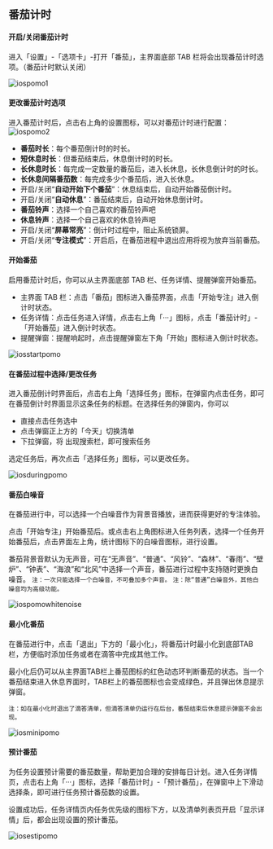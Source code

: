 ## 番茄计时

#### 开启/关闭番茄计时

进入「设置」-「选项卡」-打开「番茄」，主界面底部 TAB 栏将会出现番茄计时选项。（番茄计时默认关闭）

![iospomo1](../images/ios/pomo/enablepomo.png)

#### 更改番茄计时选项

进入番茄计时后，点击右上角的设置图标，可以对番茄计时进行配置：
![iospomo2](../images/ios/pomo/pomosettings.png)


* **番茄时长**：每个番茄倒计时的时长。
* **短休息时长**：但番茄结束后，休息倒计时的时长。
* **长休息时长**：每完成一定数量的番茄后，进入长休息，长休息倒计时的时长。
* **长休息间隔番茄数**：每完成多少个番茄后，进入长休息。
* 开启/关闭“**自动开始下个番茄**”：休息结束后，自动开始番茄倒计时。
* 开启/关闭“**自动休息**”：番茄结束后，自动开始休息倒计时。
* **番茄铃声**：选择一个自己喜欢的番茄铃声吧
* **休息铃声**：选择一个自己喜欢的休息铃声吧
* 开启/关闭“**屏幕常亮**”：倒计时过程中，阻止系统锁屏。
* 开启/关闭“**专注模式**”：开启后，在番茄进程中退出应用将视为放弃当前番茄。


#### 开始番茄

启用番茄计时后，你可以从主界面底部 TAB 栏、任务详情、提醒弹窗开始番茄。

* 主界面 TAB 栏：点击「番茄」图标进入番茄界面，点击「开始专注」进入倒计时状态。
* 任务详情：点击任务进入详情，点击右上角「···」图标，点击「番茄计时」-「开始番茄」进入倒计时状态。
* 提醒弹窗：提醒响起时，点击提醒弹窗左下角「开始」图标进入倒计时状态。

![iosstartpomo](../images/ios/pomo/startpomo.png)

#### 在番茄过程中选择/更改任务

进入番茄倒计时界面后，点击右上角「选择任务」图标，在弹窗内点击任务，即可在番茄倒计时界面显示这条任务的标题。在选择任务的弹窗内，你可以

* 直接点击任务选中
* 点击弹窗正上方的「今天」切换清单
* 下拉弹窗，将 出现搜索栏，即可搜索任务

选定任务后，再次点击「选择任务」图标，可以更改任务。

![iosduringpomo](../images/ios/pomo/choosetask.jpg)

#### 番茄白噪音

在番茄进行中，可以选择一个白噪音作为背景音播放，进而获得更好的专注体验。

点击「开始专注」开始番茄后。或点击右上角图标进入任务列表，选择一个任务开始番茄后，点击界面左上角，统计图标下的白噪音图标，进行设置。

番茄背景音默认为无声音，可在“无声音”、“普通”、“风铃”、“森林”、“春雨”、“壁炉”、“钟表”、“海浪”和“北风”中选择一个声音，番茄进行过程中支持随时更换白噪音。 `注：一次只能选择一个白噪音，不可叠加多个声音。` `注：除“普通”白噪音外，其他白噪音均为高级功能。`

![iospomowhitenoise](../images/ios/pomo/whitenoise.jpg)

#### 最小化番茄

在番茄进行中，点击「退出」下方的「最小化」，将番茄计时最小化到底部TAB栏，方便临时添加任务或者在滴答中完成其他工作。

最小化后仍可以从主界面TAB栏上番茄图标的红色动态环判断番茄的状态。当一个番茄结束进入休息界面时，TAB栏上的番茄图标也会变成绿色，并且弹出休息提示弹窗。

`注：如在最小化时退出了滴答清单，但滴答清单仍运行在后台，番茄结束后休息提示弹窗不会出现。`

![iosminipomo](../images/ios/pomo/minimizepomo.jpg)

#### 预计番茄

为任务设置预计需要的番茄数量，帮助更加合理的安排每日计划。进入任务详情页，点击右上角「···」图标，选择「番茄计时」-「预计番茄」，在弹窗中上下滑动选择条，即可进行任务预计番茄数的设置。

设置成功后，任务详情页内任务优先级的图标下方，以及清单列表页开启「显示详情」后，都会出现设置的预计番茄。

![iosestipomo](../images/ios/pomo/estimatedpomo.png)

